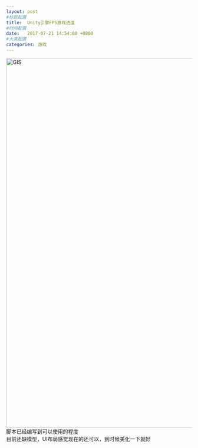 ```yaml
---
layout: post
#标题配置
title:  Unity引擎FPS游戏进度
#时间配置
date:   2017-07-21 14:54:00 +0800
#大类配置
categories: 游戏
---
```


<img src="{{ '/styles/images/FPSDevProgressCode.jpg' | prepend: site.baseurl }}" alt="GIS" width="1000" />

<br>
脚本已经编写到可以使用的程度<br>
目前还缺模型，UI布局感觉现在的还可以，到时候美化一下就好

